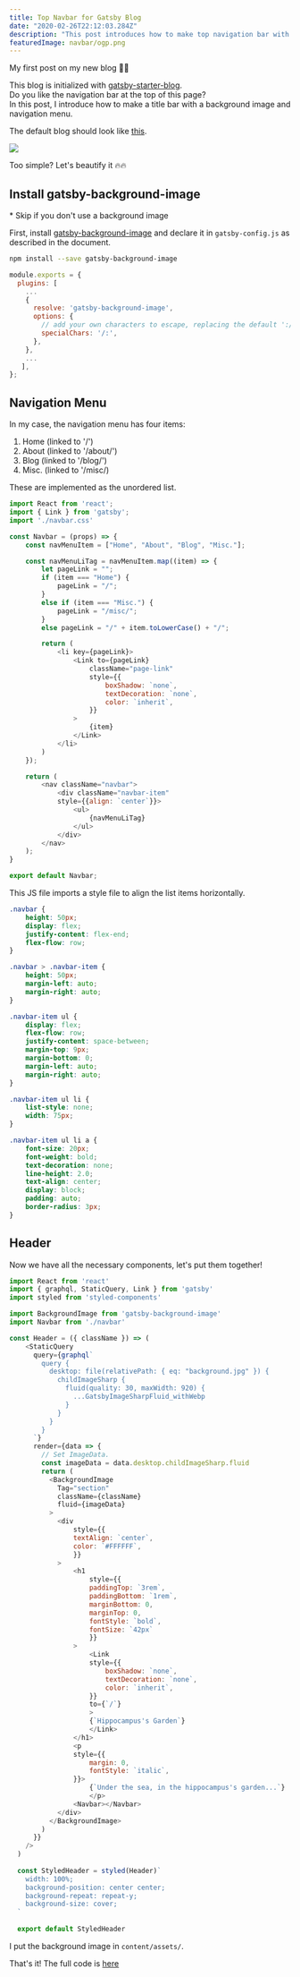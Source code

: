 ```yaml
---
title: Top Navbar for Gatsby Blog
date: "2020-02-26T22:12:03.284Z"
description: "This post introduces how to make top navigation bar with background image for Gatsby blog."
featuredImage: navbar/ogp.png
---
```


My first post on my new blog 🎉🎊  

This blog is initialized with [gatsby-starter-blog](https://www.gatsbyjs.org/starters/gatsbyjs/gatsby-starter-blog/).  
Do you like the navigation bar at the top of this page?  
In this post, I introduce how to make a title bar with a background image and navigation menu.

The default blog should look like [this](https://templates.netlify.com/template/gatsby-starter-blog/).

![](default.png)

Too simple? Let's beautify it 🔥🔥   

## Install gatsby-background-image
\* Skip if you don't use a background image  

First, install [gatsby-background-image](https://www.gatsbyjs.org/packages/gatsby-background-image/) and declare it in `gatsby-config.js` as described in the document.

```bash
npm install --save gatsby-background-image
```

```javascript:title=gatsby-config.js
module.exports = {
  plugins: [
    ...
    {
      resolve: 'gatsby-background-image',
      options: {
        // add your own characters to escape, replacing the default ':/'
        specialChars: '/:',
      },
    },
    ...
   ],
};
```  

## Navigation Menu
In my case, the navigation menu has four items:
1. Home (linked to '/')
2. About (linked to '/about/')
3. Blog (linked to '/blog/')
4. Misc. (linked to '/misc/)

These are implemented as the unordered list.

```javascript:title=src/components/navbar.js
import React from 'react';
import { Link } from 'gatsby';
import './navbar.css'

const Navbar = (props) => {
    const navMenuItem = ["Home", "About", "Blog", "Misc."];

    const navMenuLiTag = navMenuItem.map((item) => {
        let pageLink = "";
        if (item === "Home") {
            pageLink = "/";
        }
        else if (item === "Misc.") {
            pageLink = "/misc/";
        }
        else pageLink = "/" + item.toLowerCase() + "/";

        return (
            <li key={pageLink}>
                <Link to={pageLink}
                    className="page-link"
                    style={{
                        boxShadow: `none`,
                        textDecoration: `none`,
                        color: `inherit`,
                    }}
                >
                    {item}
                </Link>
            </li>
        )
    });

    return (
        <nav className="navbar">
            <div className="navbar-item"
            style={{align: `center`}}>
                <ul>
                    {navMenuLiTag}
                </ul>
            </div>
        </nav>
    );
}

export default Navbar;
```

This JS file imports a style file to align the list items horizontally.

```css:title=src/components/navbar.css
.navbar {
    height: 50px;
    display: flex;
    justify-content: flex-end;
    flex-flow: row;
}

.navbar > .navbar-item {
    height: 50px;
    margin-left: auto;
    margin-right: auto;
}

.navbar-item ul {
    display: flex;
    flex-flow: row;
    justify-content: space-between;
    margin-top: 9px;
    margin-bottom: 0;
    margin-left: auto;
    margin-right: auto;
}

.navbar-item ul li {
    list-style: none;
    width: 75px;
}

.navbar-item ul li a {
    font-size: 20px;
    font-weight: bold;
    text-decoration: none;
    line-height: 2.0;
    text-align: center;
    display: block;
    padding: auto;
    border-radius: 3px;
}
```

## Header
Now we have all the necessary components, let's put them together!  

```javascript:title=src/components/header.js
import React from 'react'
import { graphql, StaticQuery, Link } from 'gatsby'
import styled from 'styled-components'

import BackgroundImage from 'gatsby-background-image'
import Navbar from './navbar'

const Header = ({ className }) => (
    <StaticQuery
      query={graphql`
        query {
          desktop: file(relativePath: { eq: "background.jpg" }) {
            childImageSharp {
              fluid(quality: 30, maxWidth: 920) {
                ...GatsbyImageSharpFluid_withWebp
              }
            }
          }
        }
      `}
      render={data => {
        // Set ImageData.
        const imageData = data.desktop.childImageSharp.fluid
        return (
          <BackgroundImage
            Tag="section"
            className={className}
            fluid={imageData}
          >
            <div
                style={{
                textAlign: `center`,
                color: `#FFFFFF`,
                }}
            >
                <h1
                    style={{
                    paddingTop: `3rem`,
                    paddingBottom: `1rem`,
                    marginBottom: 0,
                    marginTop: 0,
                    fontStyle: `bold`,
                    fontSize: `42px`
                    }}
                >
                    <Link
                    style={{
                        boxShadow: `none`,
                        textDecoration: `none`,
                        color: `inherit`,
                    }}
                    to={`/`}
                    >
                    {`Hippocampus's Garden`}
                    </Link>
                </h1>
                <p
                style={{
                    margin: 0,
                    fontStyle: `italic`,
                }}>
                    {`Under the sea, in the hippocampus's garden...`}
                    </p>
                <Navbar></Navbar>
            </div>
          </BackgroundImage>
        )
      }}
    />
  )
  
  const StyledHeader = styled(Header)`
    width: 100%;
    background-position: center center;
    background-repeat: repeat-y;
    background-size: cover;
  `
  
  export default StyledHeader
```

I put the background image in `content/assets/`.

That's it! The full code is [here](https://github.com/shionhonda/hippocampus-garden)

